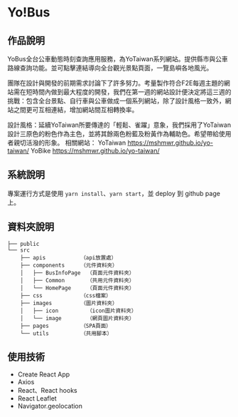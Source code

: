 # Yo!Bus

## 作品說明

YoBus全台公車動態時刻查詢應用服務，為YoTaiwan系列網站。提供縣市與公車路線查詢功能。並可點擊連結導向全台觀光景點頁面，一覽島嶼各地風光。

團隊在設計與開發的前期需求討論下了許多努力。考量製作符合F2E每週主題的網站需在短時間內做到最大程度的開發，我們在第一週的網站設計便決定將這三週的挑戰：包含全台景點、自行車與公車做成一個系列網站，除了設計風格一致外，網站之間更可互相連結，增加網站間互相轉換率。

設計風格：延續YoTaiwan所要傳達的「輕鬆、雀躍」意象，我們採用了YoTaiwan設計三原色的粉色作為主色，並將其餘兩色粉藍及粉黃作為輔助色。希望帶給使用者親切活潑的形象。
相關網站：
YoTaiwan  https://mshmwr.github.io/yo-taiwan/
YoBike https://mshmwr.github.io/yo-taiwan/

## 系統說明

專案運行方式是使用 `yarn install`、`yarn start`，並 deploy 到 github page 上。

## 資料夾說明

```
├── public
└── src
    ├── apis           （api放置處）
    ├── components     （元件資料夾）
    │   ├── BusInfoPage  （頁面元件資料夾）
    │   ├── Common       （共用元件資料夾）
    │   └── HomePage     （頁面元件資料夾）
    ├── css            （css檔案）
    ├── images         （圖片資料夾）
    │   ├── icon         （icon圖片資料夾）
    │   └── image        （網頁圖片資料夾）
    ├── pages          （SPA頁面）
    └── utils          （共用腳本）
```

## 使用技術

- Create React App
- Axios
- React、React hooks
- React Leaflet
- Navigator.geolocation
